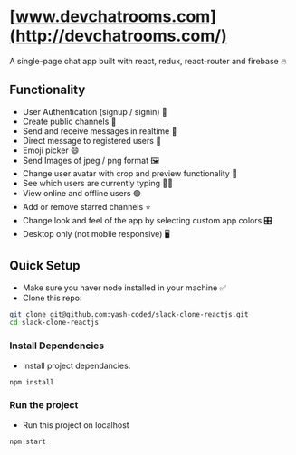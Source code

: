 # [www.devchatrooms.com](http://devchatrooms.com/)
A single-page chat app built with react, redux, react-router and firebase 🔥 

## Functionality
- User Authentication (signup / signin) 👤
- Create public channels 📢
- Send and receive messages in realtime 📡
- Direct message to registered users 📱
- Emoji picker 😄
- Send Images of jpeg / png format 🖼
- Change user avatar with crop and preview functionality 💯
- See which users are currently typing 🧑‍💻
- View online and offline users 🟢
- Add or remove starred channels ⭐️ 
- Change look and feel of the app by selecting custom app colors 🎛
- Desktop only (not mobile responsive) 🖥 


## Quick Setup
- Make sure you haver node installed in your machine ✅
- Clone this repo:
```bash 
git clone git@github.com:yash-coded/slack-clone-reactjs.git
cd slack-clone-reactjs
```
### Install Dependencies 
- Install project dependancies:
```bash
npm install
```
### Run the project
- Run this project on localhost
```bash
npm start
```
 
